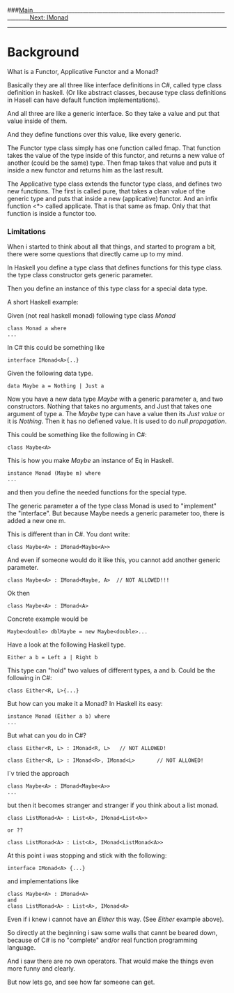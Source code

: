 ###[Main](Index.html)_____________________________________________________________________________[Next: IMonad](IMonad.html)

-------------------
# Background
What is a Functor, Applicative Functor and a Monad? 

Basically they are all three like interface definitions in C#, called type class definition in haskell. (Or like abstract classes, because type class definitions in Hasell can have default function implementations).

And all three are like a generic interface. So they take a value and put that value inside of them.

And they define functions over this value, like every generic.  

The Functor type class simply has one function called fmap. That function takes the value of the type inside of this functor, and returns a new value of another (could be the same) type. Then fmap takes that  value and puts it inside a new functor and returns him as the last result.

The Applicative type class extends the functor type class, and defines two new functions.                                   The first is called pure, that takes a clean value of the generic type and puts that inside a new (applicative) functor. And an infix function <*> called applicate. That is that same as fmap. Only that that function is inside a functor too.

### Limitations

When i started to think about all that things, and started to program a bit, there were some questions that directly came up to my mind. 

In Haskell you define a type class that defines functions for this type class. the type class constructor gets generic parameter. 

Then you define an instance of this type class for a special data type. 

A short Haskell example:

Given (not real haskell monad) following type class *Monad*

	class Monad a where
	...

In C# this could be something like 

	interface IMonad<A>{..}

Given the following data type.

	data Maybe a = Nothing | Just a  

Now you have a new data type *Maybe* with a generic parameter a, and two constructors. Nothing that takes no arguments, and Just that takes one argument of type a.
The *Maybe* type can have a value then its *Just value* or it is *Nothing*. Then it has no defiened value. It is used to do *null propagation*.

This could be something like the following in C#:

	class Maybe<A>  

This is how you make *Maybe* an instance of Eq in Haskell.

	instance Monad (Maybe m) where
	...

and then you define the needed functions for the special type.

The generic parameter a of the type class Monad is used to "implement" the "interface".
But because Maybe needs a generic parameter too, there is added a new one m.

This is different than in C#. 
You dont write:

	class Maybe<A> : IMonad<Maybe<A>>

And even if someone would do it like this, you cannot add another generic parameter.

	class Maybe<A> : IMonad<Maybe, A>  // NOT ALLOWED!!!
  
Ok then 

	class Maybe<A> : IMonad<A>

Concrete example would be
	
	Maybe<double> dblMaybe = new Maybe<double>...

Have a look at the following Haskell type.

	Either a b = Left a | Right b

This type can "hold" two values of different types, a and b. 
Could be the following in C#:

	class Either<R, L>{...}

But how can you make it a Monad?
In Haskell its easy:

	instance Monad (Either a b) where
	...

But what can you do in C#?

	class Either<R, L> : IMonad<R, L> 	// NOT ALLOWED!

	class Either<R, L> : IMonad<R>, IMonad<L> 		// NOT ALLOWED!

I´v tried the approach 
	
	class Maybe<A> : IMonad<Maybe<A>>
	...

but then it becomes stranger and stranger if you think about a list monad.

	class ListMonad<A> : List<A>, IMonad<List<A>>
	
	or ??
	
	class ListMonad<A> : List<A>, IMonad<ListMonad<A>>

At this point i was stopping and stick with the following:

	interface IMonad<A> {...}

and implementations like

	class Maybe<A> : IMonad<A>
	and
	class ListMonad<A> : List<A>, IMonad<A> 

Even if i knew i cannot have an *Either* this way. (See *Either* example above).

So directly at the beginning i saw some walls that cannt be beared down, because of C# is no "complete" and/or real function programming language. 

And i saw there are no own operators. That would make the things even more funny and clearly.

But now lets go, and see how far someone can get.